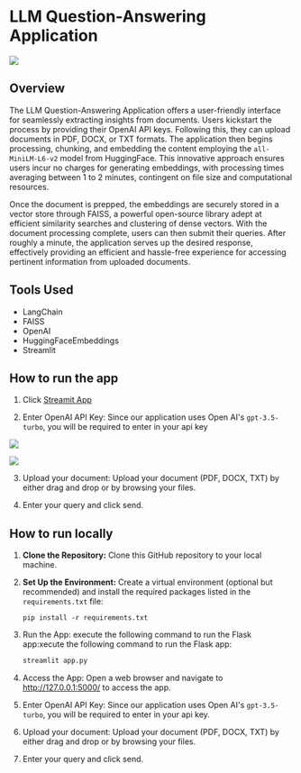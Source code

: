 # LLM Question-Answering Application

![](screenshots/demo.gif)


## Overview

The LLM Question-Answering Application offers a user-friendly interface for seamlessly extracting insights from documents. Users kickstart the process by providing their OpenAI API keys. Following this, they can upload documents in PDF, DOCX, or TXT formats. The application then begins processing, chunking, and embedding the content employing the `all-MiniLM-L6-v2` model from HuggingFace. This innovative approach ensures users incur no charges for generating embeddings, with processing times averaging between 1 to 2 minutes, contingent on file size and computational resources.

Once the document is prepped, the embeddings are securely stored in a vector store through FAISS, a powerful open-source library adept at efficient similarity searches and clustering of dense vectors. With the document processing complete, users can then submit their queries. After roughly a minute, the application serves up the desired response, effectively providing an efficient and hassle-free experience for accessing pertinent information from uploaded documents.

## Tools Used

- LangChain
- FAISS
- OpenAI
- HuggingFaceEmbeddings
- Streamlit


## How to run the app

1. Click [Streamit App](https://jacobj215-llm-qna-chat-bot-app-yzhsmu.streamlit.app/)

2. Enter OpenAI API Key: Since our application uses Open AI's `gpt-3.5-turbo`, you will be required to enter in your api key

![](screenshots/api_auth1.png)

![](screenshots/api_auth2.png)

3. Upload your document: Upload your document (PDF, DOCX, TXT) by either drag and drop or by browsing your files.

4. Enter your query and click send. 


## How to run locally

1. **Clone the Repository:** Clone this GitHub repository to your local machine.

2. **Set Up the Environment:** Create a virtual environment (optional but recommended) and install the required packages listed in the `requirements.txt` file:
   
   ```
   pip install -r requirements.txt
   ```

3. Run the App: execute the following command to run the Flask app:xecute the following command to run the Flask app:

    ```bash
    streamlit app.py
    ```


4. Access the App: Open a web browser and navigate to http://127.0.0.1:5000/ to access the app.

5. Enter OpenAI API Key: Since our application uses Open AI's `gpt-3.5-turbo`, you will be required to enter in your api key.

6. Upload your document: Upload your document (PDF, DOCX, TXT) by either drag and drop or by browsing your files.

7. Enter your query and click send. 
